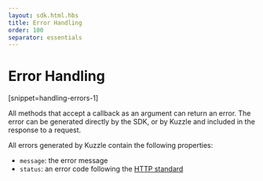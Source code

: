 ```yaml
---
layout: sdk.html.hbs
title: Error Handling
order: 100
separator: essentials
---
```


# Error Handling
[snippet=handling-errors-1]

All methods that accept a callback as an argument can return an error. The error can be generated directly by the SDK, or by Kuzzle and included in the response to a request.

All errors generated by Kuzzle contain the following properties:

* `message`: the error message
* `status`: an error code following the [HTTP standard](https://en.wikipedia.org/wiki/List_of_HTTP_status_codes)

